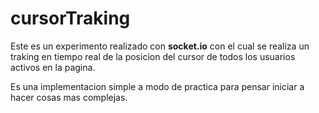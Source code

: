 # cursorTraking

Este es un experimento realizado con **socket.io** con el cual se realiza un traking en tiempo real de la posicion del cursor de todos los usuarios activos en la pagina.

Es una implementacion simple a modo de practica para pensar iniciar a hacer cosas mas complejas.
